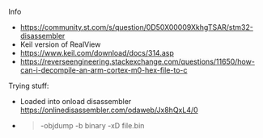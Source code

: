 Info

* https://community.st.com/s/question/0D50X00009XkhgTSAR/stm32-disassembler 
* Keil version of RealView
* https://www.keil.com/download/docs/314.asp
* https://reverseengineering.stackexchange.com/questions/11650/how-can-i-decompile-an-arm-cortex-m0-hex-file-to-c


Trying stuff: 
* Loaded into onload disassembler  https://onlinedisassembler.com/odaweb/Jx8hQxL4/0
* > <yourarch>-objdump -b binary -xD file.bin
